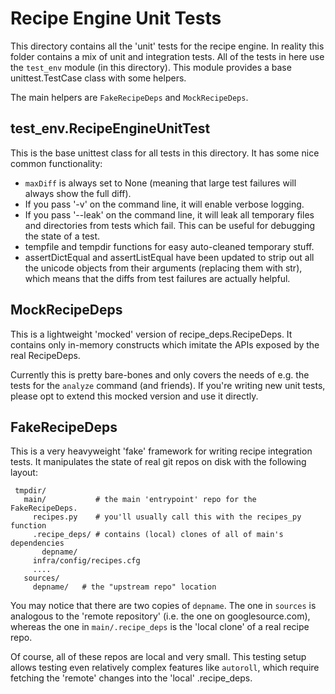 # Recipe Engine Unit Tests

This directory contains all the 'unit' tests for the recipe engine. In reality
this folder contains a mix of unit and integration tests. All of the tests in
here use the `test_env` module (in this directory). This module provides a base
unittest.TestCase class with some helpers.

The main helpers are `FakeRecipeDeps` and `MockRecipeDeps`.

## test_env.RecipeEngineUnitTest

This is the base unittest class for all tests in this directory. It has some
nice common functionality:

  * `maxDiff` is always set to None (meaning that large test failures will
    always show the full diff).
  * If you pass '-v' on the command line, it will enable verbose logging.
  * If you pass '--leak' on the command line, it will leak all temporary files
    and directories from tests which fail. This can be useful for debugging the
    state of a test.
  * tempfile and tempdir functions for easy auto-cleaned temporary stuff.
  * assertDictEqual and assertListEqual have been updated to strip out all the
    unicode objects from their arguments (replacing them with str), which means
    that the diffs from test failures are actually helpful.

## MockRecipeDeps

This is a lightweight 'mocked' version of recipe_deps.RecipeDeps. It contains
only in-memory constructs which imitate the APIs exposed by the real RecipeDeps.

Currently this is pretty bare-bones and only covers the needs of e.g. the
tests for the `analyze` command (and friends). If you're writing new unit tests,
please opt to extend this mocked version and use it directly.

## FakeRecipeDeps

This is a very heavyweight 'fake' framework for writing recipe integration
tests. It manipulates the state of real git repos on disk with the following
layout:

     tmpdir/
       main/           # the main 'entrypoint' repo for the FakeRecipeDeps.
         recipes.py    # you'll usually call this with the recipes_py function
         .recipe_deps/ # contains (local) clones of all of main's dependencies
           depname/
         infra/config/recipes.cfg
         ....
       sources/
         depname/   # the "upstream repo" location

You may notice that there are two copies of `depname`. The one in `sources` is
analogous to the 'remote repository' (i.e. the one on googlesource.com), whereas
the one in `main/.recipe_deps` is the 'local clone' of a real recipe repo.

Of course, all of these repos are local and very small. This testing setup
allows testing even relatively complex features like `autoroll`, which require
fetching the 'remote' changes into the 'local' .recipe_deps.

